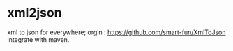 # xml2json
xml to json for everywhere; orgin : https://github.com/smart-fun/XmlToJson
integrate with maven.

